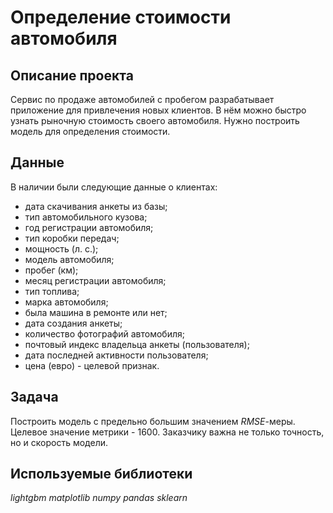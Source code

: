 # Определение стоимости автомобиля

## Описание проекта

Сервис по продаже автомобилей с пробегом  разрабатывает приложение для привлечения новых клиентов. В нём можно быстро узнать рыночную стоимость своего автомобиля. Нужно построить модель для определения стоимости.

## Данные

В наличии были следующие данные о клиентах:
- дата скачивания анкеты из базы;
- тип автомобильного кузова;
- год регистрации автомобиля;
- тип коробки передач;
- мощность (л. с.);
- модель автомобиля;
- пробег (км);
- месяц регистрации автомобиля;
- тип топлива;
- марка автомобиля;
- была машина в ремонте или нет;
- дата создания анкеты;
- количество фотографий автомобиля;
- почтовый индекс владельца анкеты (пользователя);
- дата последней активности пользователя;
- цена (евро) - целевой признак.

## Задача

Построить модель с предельно большим значением *RMSE*-меры. Целевое значение метрики - 1600. Заказчику важна не только точность, но и скорость модели.

## Используемые библиотеки

*lightgbm*
*matplotlib*
*numpy*
*pandas*
*sklearn*
